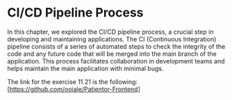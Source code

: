 # CI/CD Pipeline Process

In this chapter, we explored the CI/CD pipeline process, a crucial step in developing and maintaining applications. The CI (Continuous Integration) pipeline consists of a series of automated steps to check the integrity of the code and any future code that will be merged into the main branch of the application. This process facilitates collaboration in development teams and helps maintain the main application with minimal bugs.

The link for the exercise 11.21 is the following: [https://github.com/ooiale/Patientor-Frontend]


